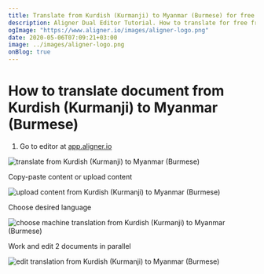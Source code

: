 ```yaml
---
title: Translate from Kurdish (Kurmanji) to Myanmar (Burmese) for free in Aligner Editor
description: Aligner Dual Editor Tutorial. How to translate for free from Kurdish (Kurmanji) to Myanmar (Burmese). Aligner is multilingual document management platform. 
ogImage: "https://www.aligner.io/images/aligner-logo.png"
date: 2020-05-06T07:09:21+03:00
image: ../images/aligner-logo.png
onBlog: true
---
```


# How to translate document from Kurdish (Kurmanji) to Myanmar (Burmese)

1. Go to editor at [app.aligner.io](https://app.aligner.io "Aligner App web page")

![translate from Kurdish (Kurmanji) to Myanmar (Burmese)](../aligner-blank-editor.png "translate from Kurdish (Kurmanji) to Myanmar (Burmese)")

Copy-paste content or upload content

![upload content from Kurdish (Kurmanji) to Myanmar (Burmese)](../aligner-uploaded-document.png "upload content from Kurdish (Kurmanji) to Myanmar (Burmese)")

Choose desired language

![choose machine translation from Kurdish (Kurmanji) to Myanmar (Burmese)](../aligner-language-dropdown.png "choose machine translation from Kurdish (Kurmanji) to Myanmar (Burmese)")

Work and edit 2 documents in parallel

![edit translation from Kurdish (Kurmanji) to Myanmar (Burmese)](../aligner-double-sitded-editor.png "edit translation from Kurdish (Kurmanji) to Myanmar (Burmese)")

